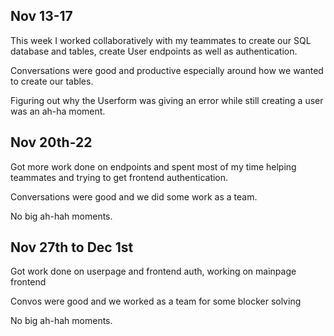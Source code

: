 ## Nov 13-17

This week I worked collaboratively with my teammates to create our SQL database and tables, create User endpoints as well as authentication.

Conversations were good and productive especially around how we wanted to create our tables.

Figuring out why the Userform was giving an error while still creating a user was an ah-ha moment.

## Nov 20th-22

Got more work done on endpoints and spent most of my time helping teammates and trying to get frontend authentication.

Conversations were good and we did some work as a team.

No big ah-hah moments.

## Nov 27th to Dec 1st

Got work done on userpage and frontend auth, working on mainpage frontend

Convos were good and we worked as a team for some blocker solving

No big ah-hah moments.
